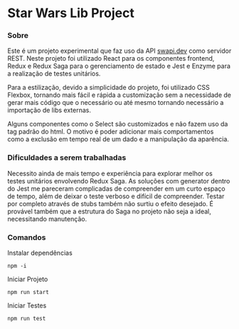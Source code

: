 # Star Wars Lib Project
### Sobre
Este é um projeto experimental que faz uso da API [swapi.dev](https://swapi.dev/) como servidor REST. Neste projeto foi utilizado React para os componentes frontend, Redux e Redux Saga para o gerenciamento de estado e Jest e Enzyme para a realização de testes unitários.

Para a estilização, devido a simplicidade do projeto, foi utilizado CSS Flexbox, tornando mais fácil e rápida a customização sem a necessidade de gerar mais código que o necessário ou até mesmo tornando necessário a importação de libs externas.

Alguns componentes como o Select são customizados e não fazem uso da tag padrão do html. O motivo é poder adicionar mais comportamentos como a exclusão em tempo real de um dado e a manipulação da aparência. 

### Dificuldades a serem trabalhadas
Necessito ainda de mais tempo e experiência para explorar melhor os testes unitários envolvendo Redux Saga. As soluções com generator dentro do Jest me pareceram complicadas de compreender em um curto espaço de tempo, além de deixar o teste verboso e difícil de compreender. Testar por completo através de stubs também não surtiu o efeito desejado. É provável também que a estrutura do Saga no projeto não seja a ideal, necessitando manutenção.

### Comandos

Instalar dependências

```
npm -i
```

Iniciar Projeto
```
npm run start
```

Iniciar Testes
```
npm run test
```
